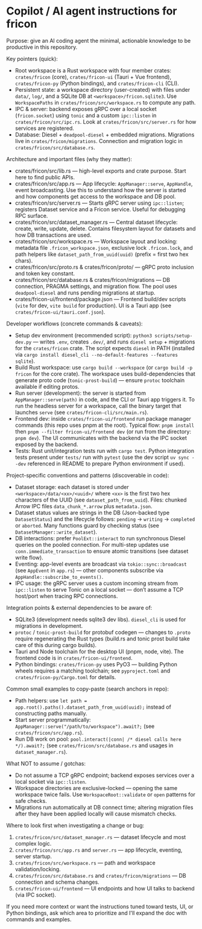 # Copilot / AI agent instructions for fricon

Purpose: give an AI coding agent the minimal, actionable knowledge to be productive in this repository.

Key pointers (quick):

- Root workspace is a Rust workspace with four member crates: `crates/fricon` (core), `crates/fricon-ui` (Tauri + Vue frontend), `crates/fricon-py` (Python bindings), and `crates/fricon-cli` (CLI).
- Persistent state: a workspace directory (user-created) with files under `data/`, `log/`, and a SQLite DB at `<workspace>/fricon.sqlite3`. Use `WorkspacePaths` in `crates/fricon/src/workspace.rs` to compute any path.
- IPC & server: backend exposes gRPC over a local socket (`fricon.socket`) using `tonic` and a custom `ipc::listen` in `crates/fricon/src/ipc.rs`. Look at `crates/fricon/src/server.rs` for how services are registered.
- Database: Diesel + `deadpool-diesel` + embedded migrations. Migrations live in `crates/fricon/migrations`. Connection and migration logic in `crates/fricon/src/database.rs`.

Architecture and important files (why they matter):

- crates/fricon/src/lib.rs — high-level exports and crate purpose. Start here to find public APIs.
- crates/fricon/src/app.rs — App lifecycle: `AppManager::serve`, `AppHandle`, event broadcasting. Use this to understand how the server is started and how components get access to the workspace and DB pool.
- crates/fricon/src/server.rs — Starts gRPC server using `ipc::listen`; registers Dataset service and a Fricon service. Useful for debugging RPC surface.
- crates/fricon/src/dataset_manager.rs — Central dataset lifecycle: create, write, update, delete. Contains filesystem layout for datasets and how DB transactions are used.
- crates/fricon/src/workspace.rs — Workspace layout and locking: metadata file `.fricon_workspace.json`, exclusive lock `.fricon.lock`, and path helpers like `dataset_path_from_uuid(uuid)` (prefix = first two hex chars).
- crates/fricon/src/proto.rs & crates/fricon/proto/ — gRPC proto inclusion and token key constant.
- crates/fricon/src/database.rs & crates/fricon/migrations — DB connection, PRAGMA settings, and migration flow. The pool uses `deadpool-diesel` and runs pending migrations at startup.
- crates/fricon-ui/frontend/package.json — Frontend build/dev scripts (`vite` for dev, `vite build` for production). UI is a Tauri app (see `crates/fricon-ui/tauri.conf.json`).

Developer workflows (concrete commands & caveats):

- Setup dev environment (recommended script): `python3 scripts/setup-dev.py` — writes `.env`, creates `.dev/`, and runs `diesel setup` + migrations for the `crates/fricon` crate. The script expects `diesel` in PATH (installed via `cargo install diesel_cli --no-default-features --features sqlite`).
- Build Rust workspace: use `cargo build --workspace` (or `cargo build -p fricon` for the core crate). The workspace uses build-dependencies that generate proto code (`tonic-prost-build`) — ensure `protoc` toolchain available if editing protos.
- Run server (development): the server is started from `AppManager::serve(path)` in code, and the CLI or Tauri app triggers it. To run the headless server for a workspace, call the binary target that launches `serve` (see `crates/fricon-cli/src/main.rs`).
- Frontend dev: inside `crates/fricon-ui/frontend` run package manager commands (this repo uses pnpm at the root). Typical flow: `pnpm install` then `pnpm --filter fricon-ui/frontend dev` (or run from the directory: `pnpm dev`). The UI communicates with the backend via the IPC socket exposed by the backend.
- Tests: Rust unit/integration tests run with `cargo test`. Python integration tests present under `tests/` run with `pytest` (use the dev script `uv sync --dev` referenced in README to prepare Python environment if used).

Project-specific conventions and patterns (discoverable in code):

- Dataset storage: each dataset is stored under `<workspace>/data/<xx>/<uuid>/` where `<xx>` is the first two hex characters of the UUID (see `dataset_path_from_uuid`). Files: chunked Arrow IPC files `data_chunk_*.arrow` plus `metadata.json`.
- Dataset status values are strings in the DB (Json-backed type `DatasetStatus`) and the lifecycle follows: `pending` -> `writing` -> `completed` or `aborted`. Many functions guard by checking status (see `DatasetManager::write_dataset`).
- DB interactions: prefer `PoolExt::interact` to run synchronous Diesel queries on the pooled connection. For multi-step updates use `conn.immediate_transaction` to ensure atomic transitions (see dataset write flow).
- Eventing: app-level events are broadcast via `tokio::sync::broadcast` (see `AppEvent` in `app.rs`) — other components subscribe via `AppHandle::subscribe_to_events()`.
- IPC usage: the gRPC server uses a custom incoming stream from `ipc::listen` to serve Tonic on a local socket — don’t assume a TCP host/port when tracing RPC connections.

Integration points & external dependencies to be aware of:

- SQLite3 (development needs sqlite3 dev libs). `diesel_cli` is used for migrations in development.
- `protoc` / `tonic-prost-build` for protobuf codegen — changes to `.proto` require regenerating the Rust types (build.rs and tonic prost build take care of this during cargo builds).
- Tauri and Node toolchain for the desktop UI (pnpm, node, vite). The frontend code is in `crates/fricon-ui/frontend`.
- Python bindings: `crates/fricon-py` uses PyO3 — building Python wheels requires a matching toolchain; see `pyproject.toml` and `crates/fricon-py/Cargo.toml` for details.

Common small examples to copy-paste (search anchors in repo):

- Path helpers: use `let path = app.root().paths().dataset_path_from_uuid(uuid);` instead of constructing paths manually.
- Start server programmatically: `AppManager::serve("/path/to/workspace").await?;` (see `crates/fricon/src/app.rs`).
- Run DB work on pool: `pool.interact(|conn| /* diesel calls here */).await?;` (see `crates/fricon/src/database.rs` and usages in `dataset_manager.rs`).

What NOT to assume / gotchas:

- Do not assume a TCP gRPC endpoint; backend exposes services over a local socket via `ipc::listen`.
- Workspace directories are exclusive-locked — opening the same workspace twice fails. Use `WorkspaceRoot::validate` or `open` patterns for safe checks.
- Migrations run automatically at DB connect time; altering migration files after they have been applied locally will cause mismatch checks.

Where to look first when investigating a change or bug:

1. `crates/fricon/src/dataset_manager.rs` — dataset lifecycle and most complex logic.
2. `crates/fricon/src/app.rs` and `server.rs` — app lifecycle, eventing, server startup.
3. `crates/fricon/src/workspace.rs` — path and workspace validation/locking.
4. `crates/fricon/src/database.rs` and `crates/fricon/migrations` — DB connection and schema changes.
5. `crates/fricon-ui/frontend` — UI endpoints and how UI talks to backend (via IPC socket).

If you need more context or want the instructions tuned toward tests, UI, or Python bindings, ask which area to prioritize and I'll expand the doc with commands and examples.
